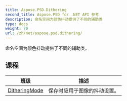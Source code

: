 ```yaml
---
title: Aspose.PSD.Dithering
second_title: Aspose.PSD for .NET API 参考
description: 命名空间为颜色抖动提供了不同的辅助类
type: docs
weight: 70
url: /zh/net/aspose.psd.dithering/
---
```

命名空间为颜色抖动提供了不同的辅助类。

## 课程

| 班级 | 描述 |
| --- | --- |
| [DitheringMode](./ditheringmode/) | 保存时应用于图像的抖动设置。 |


